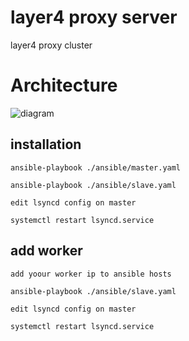 # layer4 proxy server 
layer4 proxy cluster 
 
# Architecture
  ![diagram](https://user-images.githubusercontent.com/80030346/118617397-d7204500-b7d7-11eb-8c4e-96d3cdc8b787.png)
  
  
  
  
## installation

```console
ansible-playbook ./ansible/master.yaml

ansible-playbook ./ansible/slave.yaml

edit lsyncd config on master 

systemctl restart lsyncd.service 

```

## add worker 


```console
add yoour worker ip to ansible hosts 

ansible-playbook ./ansible/slave.yaml

edit lsyncd config on master 

systemctl restart lsyncd.service 

```
